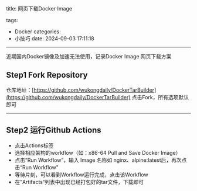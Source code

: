 title: 网页下载Docker Image

tags:
  - Docker
categories:
  - 小技巧
date: 2024-09-03 17:11:18
---
近期国内Docker镜像及加速无法使用，记录Docker Image 网页下载方案
<!--more-->

## Step1 Fork Repository
仓库地址：[https://github.com/wukongdaily/DockerTarBuilder](https://github.com/wukongdaily/DockerTarBuilder)
点击Fork，所有选项默认即可
***
## Step2 运行Github Actions
- 点击Actions标签
- 选择相应架构的workflow（如：x86-64 Pull and Save Docker Image）
- 点击“Run Workflow”，输入 Image 名称如 nginx、alpine:latest后，再次点击“Run Workflow"
- 等待片刻，可以看到Workflow运行完成，点击该Workflow
- 在”Artifacts“列表中出现已经打包好的tar文件，下载即可